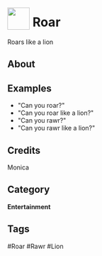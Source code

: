 # <img src="https://raw.githack.com/FortAwesome/Font-Awesome/master/svgs/solid/cat.svg" card_color="#FFFFFF" width="50" height="50" style="vertical-align:bottom"/> Roar
Roars like a lion

## About


## Examples
* "Can you roar?"
* "Can you roar like a lion?"
* "Can you rawr?"
* "Can you rawr like a lion?"

## Credits
Monica

## Category
**Entertainment**

## Tags
#Roar
#Rawr
#Lion

